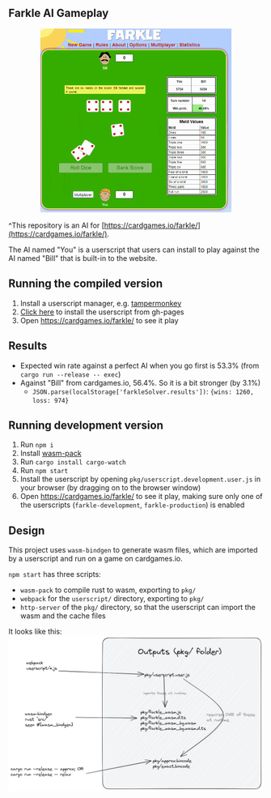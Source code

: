 

## Farkle AI Gameplay
<p align="center">
    <img src="docs/gameplay.gif" width="75%" alt="gameplay" />
</p>

^This repository is an AI for [https://cardgames.io/farkle/](https://cardgames.io/farkle/).

The AI named "You" is a userscript that users can install to play against the AI named "Bill" that is built-in to the website.

## Running the compiled version
1. Install a userscript manager, e.g. [tampermonkey](https://chrome.google.com/webstore/detail/tampermonkey/dhdgffkkebhmkfjojejmpbldmpobfkfo?hl=en)
2. [Click here](https://github.com/domsleee/farkle-ai/raw/gh-pages/userscript.user.js) to install the userscript from gh-pages
3. Open https://cardgames.io/farkle/ to see it play

## Results
* Expected win rate against a perfect AI when you go first is 53.3% (from `cargo run --release -- exec`)
* Against "Bill" from cardgames.io, 56.4%. So it is a bit stronger (by 3.1%)
  * `JSON.parse(localStorage['farkleSolver.results'])`: `{wins: 1260, loss: 974}`

## Running development version
1. Run `npm i`
2. Install [wasm-pack](https://rustwasm.github.io/wasm-pack/installer/)
3. Run `cargo install cargo-watch`
4. Run `npm start`
5. Install the userscript by opening `pkg/userscript.development.user.js` in your browser (by dragging on to the browser window)
6. Open https://cardgames.io/farkle/ to see it play, making sure only one of the userscripts (`farkle-development`, `farkle-production`) is enabled

## Design
This project uses `wasm-bindgen` to generate wasm files, which are imported by a userscript and run on a game on cardgames.io.

`npm start` has three scripts:
* `wasm-pack` to compile rust to wasm, exporting to `pkg/`
* `webpack` for the `userscript/` directory, exporting to `pkg/`
* `http-server` of the `pkg/` directory, so that the userscript can import the wasm and the cache files

It looks like this:
![outputs](docs/outputs.png)
